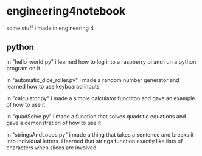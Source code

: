 # engineering4notebook
some stuff i made in engineering 4

## python
in "hello_world.py" i learned how to log into a raspberry pi and run a python program on it

in "automatic_dice_roller.py" i made a random number generator and learned how to use keyboarad inputs

in "calculator.py" i made a simple calculator functiton and gave an example of how to use it

in "quadSolve.py" i made a function that solves quadritic equations and gave a demonstration of how to use it

in "stringsAndLoops.py" i made a thing that takes a sentence and breaks it into individual letters. i learned that strings function exactly like lists of characters when slices are involved.
